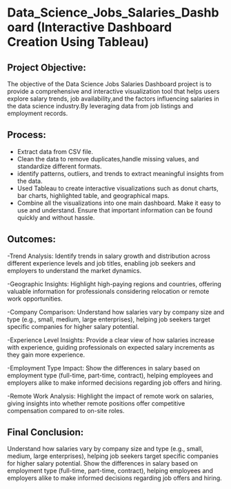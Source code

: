 # Data_Science_Jobs_Salaries_Dashboard (Interactive Dashboard Creation Using Tableau)
## Project Objective:
 The objective of the Data Science Jobs Salaries Dashboard project is to provide a comprehensive and interactive 
 visualization 
 tool that helps users explore salary trends, job availability,and the factors influencing salaries in the data science 
 industry.By leveraging data from job listings and employment records.
 ## Process:
- Extract data from CSV file.
- Clean the data to remove duplicates,handle missing values, and standardize different formats.
- identify patterns, outliers, and trends to extract meaningful insights from the data.
- Used Tableau to create interactive visualizations such as donut charts, bar charts, highlighted table, and geographical 
  maps.
- Combine all the visualizations into one main dashboard.
  Make it easy to use and understand.
  Ensure that important information can be found quickly and without hassle.
## Outcomes:
-Trend Analysis: Identify trends in salary growth and distribution across different experience levels and job titles, enabling job seekers and employers to understand the market dynamics.

-Geographic Insights: Highlight high-paying regions and countries, offering valuable information for professionals considering relocation or remote work opportunities.

-Company Comparison: Understand how salaries vary by company size and type (e.g., small, medium, large enterprises), helping job seekers target specific companies for higher salary potential.

-Experience Level Insights: Provide a clear view of how salaries increase with experience, guiding professionals on expected salary increments as they gain more experience.

-Employment Type Impact: Show the differences in salary based on employment type (full-time, part-time, contract), helping employees and employers alike to make informed decisions regarding job offers and hiring.

-Remote Work Analysis: Highlight the impact of remote work on salaries, giving insights into whether remote positions offer competitive compensation compared to on-site roles.
## Final Conclusion:
Understand how salaries vary by company size and type (e.g., small, medium, large enterprises), helping job seekers target specific companies for higher salary potential.
Show the differences in salary based on employment type (full-time, part-time, contract), helping employees and employers alike to make informed decisions regarding job offers and hiring.
 
 
 

